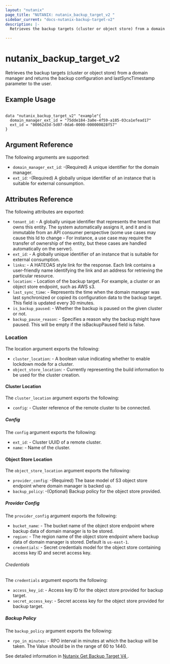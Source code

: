 ```yaml
---
layout: "nutanix"
page_title: "NUTANIX: nutanix_backup_target_v2 "
sidebar_current: "docs-nutanix-backup-target-v2"
description: |-
  Retrieves the backup targets (cluster or object store) from a domain manager and returns the backup configuration and lastSyncTimestamp parameter to the user.

---
```


# nutanix_backup_target_v2

Retrieves the backup targets (cluster or object store) from a domain manager and returns the backup configuration and lastSyncTimestamp parameter to the user.


## Example Usage

```hcl

data "nutanix_backup_target_v2" "example"{
  domain_manager_ext_id = "75dde184-3a0e-4f59-a185-03ca1efead17"
  ext_id = "00062d3d-5d07-0da6-0000-000000028f57"
}

```

## Argument Reference
The following arguments are supported:

* `domain_manager_ext_id`: -(Required) A unique identifier for the domain manager.
* `ext_id`: -(Required) A globally unique identifier of an instance that is suitable for external consumption.

## Attributes Reference
The following attributes are exported:

* `tenant_id`: - A globally unique identifier that represents the tenant that owns this entity. The system automatically assigns it, and it and is immutable from an API consumer perspective (some use cases may cause this Id to change - For instance, a use case may require the transfer of ownership of the entity, but these cases are handled automatically on the server).
* `ext_id`: - A globally unique identifier of an instance that is suitable for external consumption.
* `links`: - A HATEOAS style link for the response. Each link contains a user-friendly name identifying the link and an address for retrieving the particular resource.
* `location`: - Location of the backup target. For example, a cluster or an object store endpoint, such as AWS s3.
* `last_sync_time`: - Represents the time when the domain manager was last synchronized or copied its configuration data to the backup target. This field is updated every 30 minutes.
* `is_backup_paused`: - Whether the backup is paused on the given cluster or not.
* `backup_pause_reason`: - Specifies a reason why the backup might have paused. This will be empty if the isBackupPaused field is false.


### Location
The location argument exports the following:

* `cluster_location`: - A boolean value indicating whether to enable lockdown mode for a cluster.
* `object_store_location`: - Currently representing the build information to be used for the cluster creation.

#### Cluster Location
The `cluster_location` argument exports the following:

* `config`: - Cluster reference of the remote cluster to be connected.

##### Config
The `config` argument exports the following:

* `ext_id`: - Cluster UUID of a remote cluster.
* `name`: - Name of the cluster.

#### Object Store Location
The `object_store_location` argument exports the following:

* `provider_config`: -(Required) The base model of S3 object store endpoint where domain manager is backed up.
* `backup_policy`: -(Optional) Backup policy for the object store provided.

##### Provider Config
The `provider_config` argument exports the following:

* `bucket_name`: - The bucket name of the object store endpoint where backup data of domain manager is to be stored.
* `region`: - The region name of the object store endpoint where backup data of domain manager is stored. Default is `us-east-1`.
* `credentials`: - Secret credentials model for the object store containing access key ID and secret access key.

###### Credentials
The `credentials` argument exports the following:

* `access_key_id`: - Access key ID for the object store provided for backup target.
* `secret_access_key`: - Secret access key for the object store provided for backup target.

##### Backup Policy
The `backup_policy` argument exports the following:

* `rpo_in_minutes`: - RPO interval in minutes at which the backup will be taken. The Value should be in the range of 60 to 1440.



See detailed information in [Nutanix Get Backup Target V4 ](https://developers.nutanix.com/api-reference?namespace=prism&version=v4.0#tag/DomainManager/operation/getBackupTargetById).
